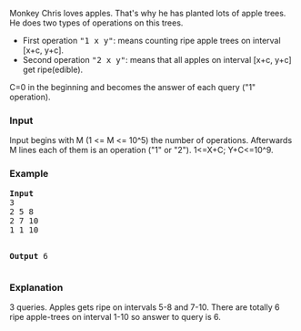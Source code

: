<p>Monkey Chris loves apples. That's why he has planted lots of apple trees. He does two types of operations on this trees.</p>

<ul>
<li>First operation <tt>"1 x y"</tt>: means counting ripe apple trees on interval [x+c, y+c].</li>
<li>Second operation <tt>"2 x y"</tt>: means that all apples on interval [x+c, y+c] get ripe(edible). </li>
</ul>
<p>
C=0 in the beginning and becomes the answer of each query ("1" operation). 
</p>

<h3>Input</h3>
<p>Input begins with M (1 &lt;= M &lt;= 10^5) the number of operations. Afterwards M lines each of them is an operation ("1" or "2"). 1&lt;=X+C; Y+C&lt;=10^9.</p>

<h3>Example</h3>
<pre><b>Input</b>
3
2 5 8
2 7 10
1 1 10

<b>Output</b>
6</pre>

<h3>Explanation</h3>
<p>3 queries. Apples gets ripe on intervals 5-8 and 7-10. There are totally 6 ripe apple-trees on interval 1-10 so answer to query is 6.</p>